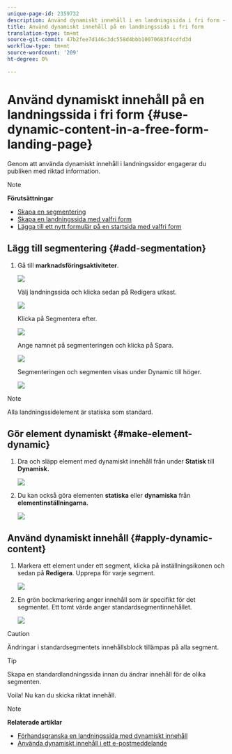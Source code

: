 ```yaml
---
unique-page-id: 2359732
description: Använd dynamiskt innehåll i en landningssida i fri form - Marketo Docs - produktdokumentation
title: Använd dynamiskt innehåll på en landningssida i fri form
translation-type: tm+mt
source-git-commit: 47b2fee7d146c3dc558d4bbb10070683f4cdfd3d
workflow-type: tm+mt
source-wordcount: '209'
ht-degree: 0%

---
```



# Använd dynamiskt innehåll på en landningssida i fri form {#use-dynamic-content-in-a-free-form-landing-page}

Genom att använda dynamiskt innehåll i landningssidor engagerar du publiken med riktad information.

>[!NOTE]
>
>**Förutsättningar**
>
>* [Skapa en segmentering](../../../../product-docs/personalization/segmentation-and-snippets/segmentation/create-a-segmentation.md)
>* [Skapa en landningssida med valfri form](create-a-free-form-landing-page.md)
>* [Lägga till ett nytt formulär på en startsida med valfri form](add-a-new-form-to-a-free-form-landing-page.md)

>



## Lägg till segmentering {#add-segmentation}

1. Gå till **marknadsföringsaktiviteter**.

   ![](assets/login-marketing-activities-2.png)

   Välj landningssida och klicka sedan på Redigera utkast.

   ![](assets/landingpageeditdraft-1.jpg)

   Klicka på Segmentera efter.

   ![](assets/image2014-9-17-12-3a8-3a46.png)

   Ange namnet på segmenteringen och klicka på Spara.

   ![](assets/image2014-9-17-12-3a8-3a53.png)

   Segmenteringen och segmenten visas under Dynamic till höger.

   ![](assets/image2014-9-17-12-3a9-3a3.png)

>[!NOTE]
>
>Alla landningssidelement är statiska som standard.

## Gör element dynamiskt {#make-element-dynamic}

1. Dra och släpp element med dynamiskt innehåll från under **Statisk** till **Dynamisk.**

   ![](assets/image2014-9-17-12-3a10-3a8.png)

1. Du kan också göra elementen **statiska** eller **dynamiska** från **elementinställningarna.**

   ![](assets/image2014-9-17-12-3a10-3a14.png)

## Använd dynamiskt innehåll {#apply-dynamic-content}

1. Markera ett element under ett segment, klicka på inställningsikonen och sedan på **Redigera**. Upprepa för varje segment.

   ![](assets/image2014-9-17-12-3a11-3a43.png)

1. En grön bockmarkering anger innehåll som är specifikt för det segmentet. Ett tomt värde anger standardsegmentinnehållet.

   ![](assets/image2014-9-17-12-3a12-3a52.png)

>[!CAUTION]
>
>Ändringar i standardsegmentets innehållsblock tillämpas på alla segment.

>[!TIP]
>
>Skapa en standardlandningssida innan du ändrar innehåll för de olika segmenten.

Voila! Nu kan du skicka riktat innehåll.

>[!NOTE]
>
>**Relaterade artiklar**
>
>* [Förhandsgranska en landningssida med dynamiskt innehåll](../../../../product-docs/demand-generation/landing-pages/landing-page-actions/preview-a-landing-page-with-dynamic-content.md)
>* [Använda dynamiskt innehåll i ett e-postmeddelande](../../../../product-docs/email-marketing/general/functions-in-the-editor/using-dynamic-content-in-an-email.md)

>



